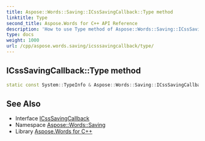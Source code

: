 ```yaml
---
title: Aspose::Words::Saving::ICssSavingCallback::Type method
linktitle: Type
second_title: Aspose.Words for C++ API Reference
description: 'How to use Type method of Aspose::Words::Saving::ICssSavingCallback class in C++.'
type: docs
weight: 1000
url: /cpp/aspose.words.saving/icsssavingcallback/type/
---
```

## ICssSavingCallback::Type method




```cpp
static const System::TypeInfo & Aspose::Words::Saving::ICssSavingCallback::Type()
```

## See Also

* Interface [ICssSavingCallback](../)
* Namespace [Aspose::Words::Saving](../../)
* Library [Aspose.Words for C++](../../../)
